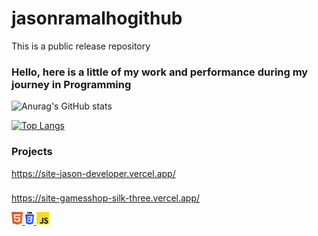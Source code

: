 # jasonramalhogithub
This is a public release repository
### Hello, here is a little of my work and performance during my journey in Programming

![Anurag's GitHub stats](https://github-readme-stats.vercel.app/api?username=jasonrn36&show_icons=true&theme=tokyonight)


[![Top Langs](https://github-readme-stats.vercel.app/api/top-langs/?username=jasonrn36&layout=donut-vertical)](https://github.com/anuraghazra/github-readme-stats)

### Projects
https://site-jason-developer.vercel.app/
###
https://site-gamesshop-silk-three.vercel.app/

<a target="_blank" rel="nooperner noreferrer nofollow" href="https://github.com/jasonrn36/site_jason_developer/blob/main/html5-logo.png">
<img height="20" alt="javascript" src="https://github.com/jasonrn36/site_jason_developer/blob/main/html5-logo.png" style="max-width: 100%;">
</a>


<a target="_blank" rel="nooperner noreferrer nofollow" href="https://github.com/jasonrn36/site_jason_developer/blob/main/CSS3_logo%20marca.png">
<img height="20" alt="javascript" src="https://github.com/jasonrn36/site_jason_developer/blob/main/CSS3_logo%20marca.png" style="max-width: 100%;">
</a>


<a target="_blank" rel="nooperner noreferrer nofollow" href="https://github.com/jasonrn36/site_jason_developer/blob/main/JavaScript_logo_ramalho.png">
<img height="20" alt="javascript" src="https://github.com/jasonrn36/site_jason_developer/blob/main/JavaScript_logo_ramalho.png" style="max-width: 100%;">
</a>
